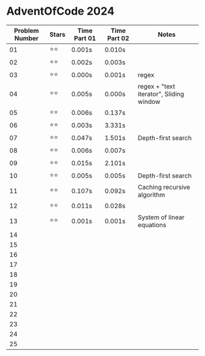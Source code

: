 
# AdventOfCode 2024

| **Problem Number** | **Stars** | **Time Part 01** | **Time Part 02** | **Notes** |
|---|---|---|---|---|
| 01 | ⭐⭐ | 0.001s | 0.010s |  |
| 02 | ⭐⭐ | 0.002s | 0.003s |  |
| 03 | ⭐⭐ | 0.000s | 0.001s | regex |
| 04 | ⭐⭐ | 0.005s | 0.000s | regex + "text iterator", Sliding window |
| 05 | ⭐⭐ | 0.006s | 0.137s |  |
| 06 | ⭐⭐ | 0.003s | 3.331s |  |
| 07 | ⭐⭐ | 0.047s | 1.501s | Depth-first search |
| 08 | ⭐⭐ | 0.006s | 0.007s |  |
| 09 | ⭐⭐ | 0.015s | 2.101s |  |
| 10 | ⭐⭐ | 0.005s | 0.005s | Depth-first search |
| 11 | ⭐⭐ | 0.107s | 0.092s | Caching recursive algorithm |
| 12 | ⭐⭐ | 0.011s | 0.028s |  |
| 13 | ⭐⭐ | 0.001s | 0.001s | System of linear equations |
| 14 |  |  |  |  |
| 15 |  |  |  |  |
| 16 |  |  |  |  |
| 17 |  |  |  |  |
| 18 |  |  |  |  |
| 19 |  |  |  |  |
| 20 |  |  |  |  |
| 21 |  |  |  |  |
| 22 |  |  |  |  |
| 23 |  |  |  |  |
| 24 |  |  |  |  |
| 25 |  |  |  |  |